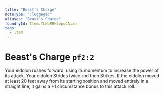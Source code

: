 ```yaml
---
title: "Beast's Charge"
noteType: ":luggage:"
aliases: "Beast's Charge"
foundryId: Item.YLNuRRH5vpoCAize
tags:
  - Item
---
```


# Beast's Charge `pf2:2`

Your eidolon rushes forward, using its momentum to increase the power of its attack. Your eidolon Strides twice and then Strikes. If the eidolon moved at least 20 feet away from its starting position and moved entirely in a straight line, it gains a +1 circumstance bonus to this attack roll.
